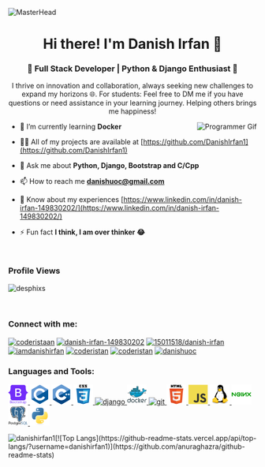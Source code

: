 ![MasterHead](https://media.licdn.com/dms/image/D4D16AQFURhADBmmYug/profile-displaybackgroundimage-shrink_350_1400/0/1693734750724?e=1699488000&v=beta&t=WoopAeVe4LEzbim5lW_LzN4CLJjbvOL3qY65byCGMpo)
<h1 align="center">Hi there! I'm Danish Irfan 👋</h1>
<h3 align="center">🚀 Full Stack Developer | Python & Django Enthusiast 🌟</h3>
<p align="center">
  I thrive on innovation and collaboration, always seeking new challenges to expand my horizons 🌐. For students: Feel free to DM me if you have questions or need assistance in your learning journey. Helping others brings me happiness!
</p>

<!-- GitHub and Hiring Section -->
<img align="right" src="https://media1.giphy.com/media/qgQUggAC3Pfv687qPC/giphy.gif?cid=ecf05e47eqqjx15brfp873wrtyqmb759vf7h0xg92icatl3u&ep=v1_gifs_search&rid=giphy.gif&ct=g" alt="Programmer Gif">

<!--<p align="left"> <img src="https://komarev.com/ghpvc/?username=danishirfan1&label=Profile%20views&color=0e75b6&style=flat" alt="danishirfan1" /> </p>

<p align="left"> <a href="https://github.com/ryo-ma/github-profile-trophy"><img src="https://github-profile-trophy.vercel.app/?username=danishirfan1" alt="danishirfan1" /></a> </p>-->

<!--<p align="left"> <a href="https://twitter.com/coderistaan" target="blank"><img src="https://img.shields.io/twitter/follow/coderistaan?logo=twitter&style=for-the-badge" alt="coderistaan" /></a> </p> -->

- 🌱 I’m currently learning **Docker**

- 👨‍💻 All of my projects are available at [https://github.com/DanishIrfan1](https://github.com/DanishIrfan1)

- 💬 Ask me about **Python, Django, Bootstrap and C/Cpp**

- 📫 How to reach me **danishuoc@gmail.com**

- 📄 Know about my experiences [https://www.linkedin.com/in/danish-irfan-149830202/](https://www.linkedin.com/in/danish-irfan-149830202/)

- ⚡ Fun fact **I think, I am over thinker 😂**

 <br>
<h3>Profile Views</h3>
 <p align="left"> <img src="https://profile-counter.glitch.me/DanishIrfan1/count.svg" alt="desphixs" /> </p>
 </br>

<h3 align="left">Connect with me:</h3>
<p align="left">
<a href="https://twitter.com/coderistaan" target="blank"><img align="center" src="https://raw.githubusercontent.com/rahuldkjain/github-profile-readme-generator/master/src/images/icons/Social/twitter.svg" alt="coderistaan" height="30" width="40" /></a>
<a href="https://linkedin.com/in/danish-irfan-149830202" target="blank"><img align="center" src="https://raw.githubusercontent.com/rahuldkjain/github-profile-readme-generator/master/src/images/icons/Social/linked-in-alt.svg" alt="danish-irfan-149830202" height="30" width="40" /></a>
<a href="https://stackoverflow.com/users/15011518/danish-irfan" target="blank"><img align="center" src="https://raw.githubusercontent.com/rahuldkjain/github-profile-readme-generator/master/src/images/icons/Social/stack-overflow.svg" alt="15011518/danish-irfan" height="30" width="40" /></a>
<a href="https://fb.com/iamdanishirfan" target="blank"><img align="center" src="https://raw.githubusercontent.com/rahuldkjain/github-profile-readme-generator/master/src/images/icons/Social/facebook.svg" alt="iamdanishirfan" height="30" width="40" /></a>
<a href="https://instagram.com/coderistan" target="blank"><img align="center" src="https://raw.githubusercontent.com/rahuldkjain/github-profile-readme-generator/master/src/images/icons/Social/instagram.svg" alt="coderistan" height="30" width="40" /></a>
<a href="https://www.youtube.com/c/coderistan" target="blank"><img align="center" src="https://raw.githubusercontent.com/rahuldkjain/github-profile-readme-generator/master/src/images/icons/Social/youtube.svg" alt="coderistan" height="30" width="40" /></a>
<a href="https://www.hackerrank.com/danishuoc" target="blank"><img align="center" src="https://raw.githubusercontent.com/rahuldkjain/github-profile-readme-generator/master/src/images/icons/Social/hackerrank.svg" alt="danishuoc" height="30" width="40" /></a>
</p>

<h3 align="left">Languages and Tools:</h3>
<p align="left"> <a href="https://getbootstrap.com" target="_blank" rel="noreferrer"> <img src="https://raw.githubusercontent.com/devicons/devicon/master/icons/bootstrap/bootstrap-plain-wordmark.svg" alt="bootstrap" width="40" height="40"/> </a> <a href="https://www.cprogramming.com/" target="_blank" rel="noreferrer"> <img src="https://raw.githubusercontent.com/devicons/devicon/master/icons/c/c-original.svg" alt="c" width="40" height="40"/> </a> <a href="https://www.w3schools.com/cpp/" target="_blank" rel="noreferrer"> <img src="https://raw.githubusercontent.com/devicons/devicon/master/icons/cplusplus/cplusplus-original.svg" alt="cplusplus" width="40" height="40"/> </a> <a href="https://www.w3schools.com/css/" target="_blank" rel="noreferrer"> <img src="https://raw.githubusercontent.com/devicons/devicon/master/icons/css3/css3-original-wordmark.svg" alt="css3" width="40" height="40"/> </a> <a href="https://www.djangoproject.com/" target="_blank" rel="noreferrer"> <img src="https://cdn.worldvectorlogo.com/logos/django.svg" alt="django" width="40" height="40"/> </a> <a href="https://www.docker.com/" target="_blank" rel="noreferrer"> <img src="https://raw.githubusercontent.com/devicons/devicon/master/icons/docker/docker-original-wordmark.svg" alt="docker" width="40" height="40"/> </a> <a href="https://git-scm.com/" target="_blank" rel="noreferrer"> <img src="https://www.vectorlogo.zone/logos/git-scm/git-scm-icon.svg" alt="git" width="40" height="40"/> </a> <a href="https://www.w3.org/html/" target="_blank" rel="noreferrer"> <img src="https://raw.githubusercontent.com/devicons/devicon/master/icons/html5/html5-original-wordmark.svg" alt="html5" width="40" height="40"/> </a> <a href="https://developer.mozilla.org/en-US/docs/Web/JavaScript" target="_blank" rel="noreferrer"> <img src="https://raw.githubusercontent.com/devicons/devicon/master/icons/javascript/javascript-original.svg" alt="javascript" width="40" height="40"/> </a> <a href="https://www.linux.org/" target="_blank" rel="noreferrer"> <img src="https://raw.githubusercontent.com/devicons/devicon/master/icons/linux/linux-original.svg" alt="linux" width="40" height="40"/> </a> <a href="https://www.nginx.com" target="_blank" rel="noreferrer"> <img src="https://raw.githubusercontent.com/devicons/devicon/master/icons/nginx/nginx-original.svg" alt="nginx" width="40" height="40"/> </a> <a href="https://www.postgresql.org" target="_blank" rel="noreferrer"> <img src="https://raw.githubusercontent.com/devicons/devicon/master/icons/postgresql/postgresql-original-wordmark.svg" alt="postgresql" width="40" height="40"/> </a> <a href="https://www.python.org" target="_blank" rel="noreferrer"> <img src="https://raw.githubusercontent.com/devicons/devicon/master/icons/python/python-original.svg" alt="python" width="40" height="40"/> </a> </p>

<p><img align="left" src="https://github-readme-stats.vercel.app/api/top-langs?username=danishirfan1&show_icons=true&locale=en&layout=compact" alt="danishirfan1" /></p>
[![Top Langs](https://github-readme-stats.vercel.app/api/top-langs/?username=danishirfan1)](https://github.com/anuraghazra/github-readme-stats)

<!-- <p>&nbsp;<img align="center" src="https://github-readme-stats.vercel.app/api?username=danishirfan1&show_icons=true&locale=en" alt="danishirfan1" /></p>-->

<!-- <p><img align="center" src="https://github-readme-streak-stats.herokuapp.com/?user=danishirfan1&" alt="danishirfan1" /></p>-->
